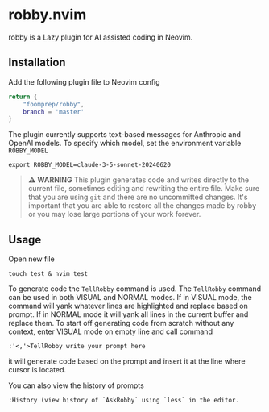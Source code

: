 # robby.nvim
robby is a Lazy plugin for AI assisted coding in Neovim.

## Installation
Add the following plugin file to Neovim config
```robby.lua
return {
    "foomprep/robby",
    branch = 'master'
}
```
The plugin currently supports text-based messages for Anthropic and OpenAI models.  To specify which model, set the environment variable `ROBBY_MODEL`
```
export ROBBY_MODEL=claude-3-5-sonnet-20240620
```

> **⚠️ WARNING**
> This plugin generates code and writes directly to the current file, sometimes editing and rewriting the entire file. Make sure that you are using `git` and there are no uncommitted changes.  It's important that you are able to restore all the changes made by robby or you may lose large portions of your work forever. 

## Usage
Open new file
```
touch test & nvim test 
```
To generate code the `TellRobby` command is used.  The `TellRobby` command can be used in both VISUAL and NORMAL modes.  If in VISUAL mode, the command will 
yank whatever lines are highlighted and replace based on prompt.  If in NORMAL mode it will yank all lines in the current buffer and replace them. To start off
generating code from scratch without any context, enter VISUAL mode on empty line and call command
```
:'<,'>TellRobby write your prompt here
```
it will generate code based on the prompt and insert it at the line where cursor is located.

You can also view the history of prompts
```
:History (view history of `AskRobby` using `less` in the editor.
```
